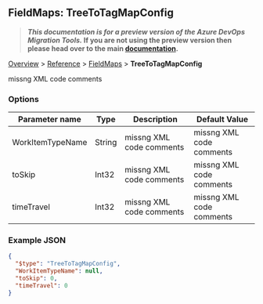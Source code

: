 ## FieldMaps: TreeToTagMapConfig

>**_This documentation is for a preview version of the Azure DevOps Migration Tools._ If you are not using the preview version then please head over to the main [documentation](https://nkdagility.github.io/azure-devops-migration-tools).**

[Overview](.././index.md) > [Reference](../index.md) > [FieldMaps](./index.md) > **TreeToTagMapConfig**

missng XML code comments

### Options

| Parameter name         | Type    | Description                              | Default Value                            |
|------------------------|---------|------------------------------------------|------------------------------------------|
| WorkItemTypeName | String | missng XML code comments | missng XML code comments |
| toSkip | Int32 | missng XML code comments | missng XML code comments |
| timeTravel | Int32 | missng XML code comments | missng XML code comments |


### Example JSON

```JSON
{
  "$type": "TreeToTagMapConfig",
  "WorkItemTypeName": null,
  "toSkip": 0,
  "timeTravel": 0
}
```